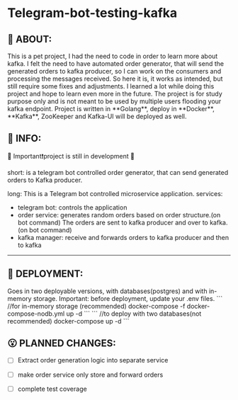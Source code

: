 # Telegram-bot-testing-kafka
<h2> 🐒 ABOUT: </h2>
This is a pet project, I had the need to code in order to learn more about kafka.
I felt the need to have automated order generator, that will send the generated orders to kafka producer, so I can work on the consumers and processing the messages received.
So here it is, it works as intended, but still require some fixes and adjustments.
I learned a lot while doing this project and hope to learn even more in the future.
The project is for study purpose only and is not meant to be used by multiple users flooding your kafka endpoint.
Project is written in **Golang**, deploy in **Docker**, **Kafka**, ZooKeeper and Kafka-UI will be deployed as well.

<h2> 🙈 INFO: </h2>
🔧 Important❗project is still in development 🔧

short: 
is a telegram bot controlled order generator, that can send generated orders to Kafka producer.

long:
This is a Telegram bot controlled microservice application.
services:
- telegram bot: controls the application 
- order service: generates random orders based on order structure.(on bot command)
The orders are sent to kafka producer and over to kafka.(on bot command)
- kafka manager: receive and forwards orders to kafka producer and then to kafka


---
<h2>🤖 DEPLOYMENT:</h2>
Goes in two deployable versions, with databases(postgres) and with in-memory storage.
Important: before deployment, update your .env files.
```
//for in-memory storage (recommended)
docker-compose -f docker-compose-nodb.yml up -d
```
```
//to deploy with two databases(not recommended)
docker-compose up -d
```
<h2> 😮 PLANNED CHANGES: </h2>

- [ ] Extract order generation logic into separate service
- [ ] make order service only store and forward orders
- [ ] complete test coverage 

